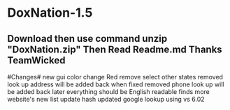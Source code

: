 # DoxNation-1.5
Download then use command unzip "DoxNation.zip"
Then Read Readme.md
Thanks TeamWicked
--------------------------------------

#Changes#
new gui
color change Red
remove select other states
removed look up address will be added back when fixed
removed phone look up will be added back later
everything should be English readable
finds more website's
new list
update hash
updated google lookup using vs 6.02



